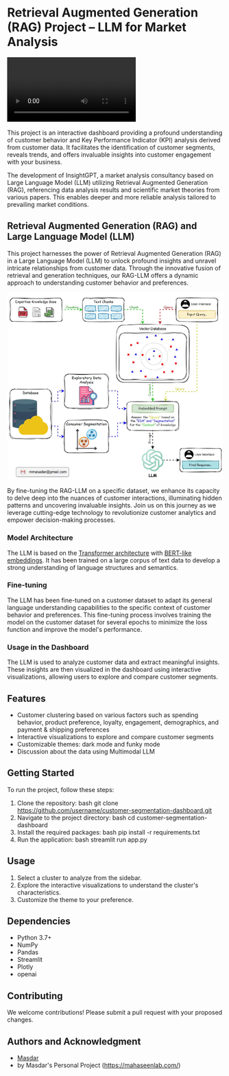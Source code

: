 # Retrieval Augmented Generation (RAG) Project – LLM for Market Analysis

![Tampilan Dashboard](20240319_144344.mp4)

This project is an interactive dashboard providing a profound understanding of customer behavior and Key Performance Indicator (KPI) analysis derived from customer data. It facilitates the identification of customer segments, reveals trends, and offers invaluable insights into customer engagement with your business.

The development of InsightGPT, a market analysis consultancy based on Large Language Model (LLM) utilizing Retrieval Augmented Generation (RAG), referencing data analysis results and scientific market theories from various papers. This enables deeper and more reliable analysis tailored to prevailing market conditions.

## Retrieval Augmented Generation (RAG) and Large Language Model (LLM)
This project harnesses the power of Retrieval Augmented Generation (RAG) in a Large Language Model (LLM) to unlock profound insights and unravel intricate relationships from customer data. Through the innovative fusion of retrieval and generation techniques, our RAG-LLM offers a dynamic approach to understanding customer behavior and preferences.

![Tampilan Dashboard](flowchart-RAG-besar.gif)

By fine-tuning the RAG-LLM on a specific dataset, we enhance its capacity to delve deep into the nuances of customer interactions, illuminating hidden patterns and uncovering invaluable insights. Join us on this journey as we leverage cutting-edge technology to revolutionize customer analytics and empower decision-making processes.

### Model Architecture

The LLM is based on the [Transformer architecture](https://arxiv.org/abs/1706.03762) with [BERT-like embeddings](https://arxiv.org/abs/1810.04805). It has been trained on a large corpus of text data to develop a strong understanding of language structures and semantics.

### Fine-tuning

The LLM has been fine-tuned on a customer dataset to adapt its general language understanding capabilities to the specific context of customer behavior and preferences. This fine-tuning process involves training the model on the customer dataset for several epochs to minimize the loss function and improve the model's performance.

### Usage in the Dashboard

The LLM is used to analyze customer data and extract meaningful insights. These insights are then visualized in the dashboard using interactive visualizations, allowing users to explore and compare customer segments.

## Features

- Customer clustering based on various factors such as spending behavior, product preference, loyalty, engagement, demographics, and payment & shipping preferences
- Interactive visualizations to explore and compare customer segments
- Customizable themes: dark mode and funky mode
- Discussion about the data using Multimodal LLM

## Getting Started

To run the project, follow these steps:

1. Clone the repository: 
bash git clone https://github.com/username/customer-segmentation-dashboard.git
2. Navigate to the project directory:
bash cd customer-segmentation-dashboard
3. Install the required packages:
bash pip install -r requirements.txt
4. Run the application:
bash streamlit run app.py

## Usage

1. Select a cluster to analyze from the sidebar.
2. Explore the interactive visualizations to understand the cluster's characteristics.
3. Customize the theme to your preference.

## Dependencies

- Python 3.7+
- NumPy
- Pandas
- Streamlit
- Plotly
- openai

## Contributing

We welcome contributions! Please submit a pull request with your proposed changes.

## Authors and Acknowledgment

- [Masdar](https://www.linkedin.com/in/muhammad-masdar-mahasin-66914378/)
- by Masdar's Personal Project (https://mahaseenlab.com/)
